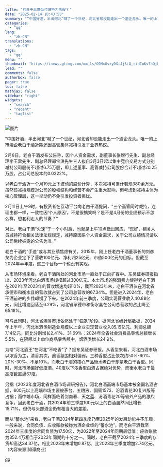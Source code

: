 ```yaml
---
title: "老白干高管低位减持为哪般？"
date: "2025-02-14 10:43:58"
summary: "“中国好酒，半出河北”喊了一个世纪，河北省却没能走出一个酒企龙头。唯一的上市酒企老白干酒近期还因高管..."
categories:
  - "qq"
lang:
  - "zh-CN"
translations:
  - "zh-CN"
tags:
  - "qq"
menu: ""
thumbnail: "https://inews.gtimg.com/om_ls/O9MxGvxyDXiJjSiG_ridIuKv7hQjL4vncaEMj5weqEXZkAA_640360/0"
lead: ""
comments: false
authorbox: false
pager: true
toc: false
mathjax: false
sidebar: "right"
widgets:
  - "search"
  - "recent"
  - "taglist"
---
```


![图片](https://inews.gtimg.com/news_bt/Ojw0yd78gIRNrwkHiMZIynQihh9DlPBo5Za5zQ_Zmkf2kAA/641)

“中国好酒，半出河北”喊了一个世纪，河北省却没能走出一个酒企龙头。唯一的上市酒企老白干酒近期还因高管集体减持引发了业界热议。

2月8日，老白干酒发布公告称，因个人资金需求，副董事长张煜行先生、副总经理李玉雷先生、副总经理郑宝洪先生三人拟自3月3日起以集中竞价交易方式分别减持公司股份不超过6.75万股，即上述董事、高管减持公司股份合计不超过20.25万股，占公司总股本的0.0222%。

以老白干酒近一个月19元上下波动的股价计算，本次减持可累计套现380余万元。虽然该减持规模对公司的股权结构和经营不会产生重大影响，但考虑到减持主体为核心管理层，这一举动仍不免引发投资者担忧。

2月11日上午9时，有投资者在互动平台向老白干酒提问，“三个高管同时减持，连理由都一样，一致性因‘个人原因’，不是很搞笑吗？是不是4月份的业绩预示不怎么样，想套利走人的节奏？”

对此，老白干酒“火速”于一个小时后，也就是上午10点做出回应，“您好，相关人员减持符合相关法律法规规定，减持原因系个人资金需求，关于公司业绩情况请以公司后续披露的公告为准。”

老白干酒的“手速”或与其业绩焦虑有关。2015年，刚上任老白干酒董事长的刘彦龙为企业定下了营收100亿元、净利润25亿元、市值500亿元的目标。但截至2024年半年度，这三个目标一个也没有实现。

从市场环境来看，老白干酒所处的河北市场一直处于正向扩容中。东吴证券研报指出，2023年河北白酒市场规模超过300亿元。本土市场的强消费力使得老白干酒在2021年至2023年的营收增速均超10%，截至2023年末，老白干酒仅在河北省承德市和衡水县的营收就占到了公司总营收的67.34%。但是进入2024年，老白干酒前进的步伐却慢了下来。在2024年前三季度，公司实现营业收入40.88亿元，同比增速回落至6.29%，河北省承德市和衡水县在公司总营收的占比降至65.18%。

可与此同时，河北省酒类市场依然处于“狂飙”阶段。据河北省统计局数据，2024年上半年，河北省酒类制造业规模以上企业实现营业收入85.15亿元、利润总额7.14亿元，同比分别增长2.41%、31.69%；2024年全省社会消费品零售总额增长5.5%，在限额以上单位商品零售额中，烟酒类增长24.9%。

为啥“河北酒王”在河北“不吃香”了？据东吴证券研报，从香型来看，河北白酒市场以浓香为主，清香其次，酱香氛围相对偏弱，三种香型占比依次约50%-60%、20%-30%、不足10%。而老白干酒的核心产品衡水老白干却是老白干香型。同时，河北市场偏好低度酒，40度以下浓香型白酒占据绝对优势，而衡水老白干最高度数直逼67度。

另据《2023年度河北省白酒市场调研报告》，河北白酒高端市场基本被全国名酒占据，600元以上高端市场主要被茅台、五粮液、国窖1573、汾酒青花30复兴版等占据；而中端市场，同样面临着剑南春、天之蓝、汾酒青花20等省外产品的激烈竞争。回到老白干酒，其2024年前三季度100元以上的白酒虽然同比增长15.71%，但仍与头部酒企仍有相当大的差距。

而从“蓄水池”来看，老白干酒2024年第四季度乃至2025年的发展动能并不乐观。一般来说，合同负债、应收账款被称为酒企业绩的“蓄水池”。而老白干酒截至2024年三季度的合同负债为17.50亿，为2022年至2024年同期最低值；应收账款为352.4万相当于2023年同期的十分之一。同时，老白干截至2024年三季度的存货却高达34.37亿，相比2023年末增加0.87亿，比2023年三季度增加2.74亿元。（内容来源|知谭商业）

[qq](https://new.qq.com/rain/a/20250214A02UN900)
